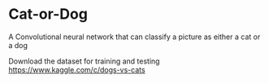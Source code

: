 # Cat-or-Dog
A Convolutional neural network that can classify a picture as either a cat or a dog


Download the dataset for training and testing https://www.kaggle.com/c/dogs-vs-cats
